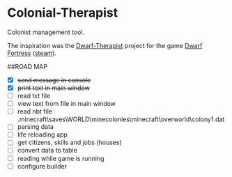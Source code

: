 # Colonial-Therapist

Colonist management tool.

The inspiration was the [Dwarf-Therapist](https://github.com/Dwarf-Therapist/Dwarf-Therapist) project for the game [Dwarf Fortress](http://www.bay12games.com/dwarves/) ([steam](https://store.steampowered.com/app/975370/Dwarf_Fortress/)).

##ROAD MAP

- [x] ~~send message in console~~
- [x] ~~print text in main window~~
- [ ] read txt file
- [ ] view text from file in main window
- [ ] read nbt file .minecraft\saves\WORLD\minecolonies\minecraft\overworld\colony1.dat
- [ ] parsing data
- [ ] life reloading app
- [ ] get citizens, skills and jobs (houses)
- [ ] convert data to table
- [ ] reading while game is running
- [ ] configure builder